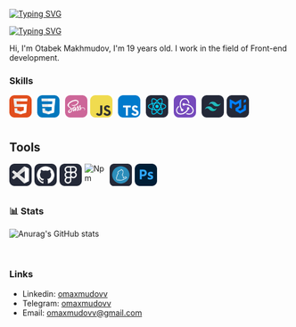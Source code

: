 [![Typing SVG](https://readme-typing-svg.herokuapp.com?color=%2336BCF7&duration=1500&vCenter=true&repeat=false&size=40&lines=Otabek+Makhmudov)](https://git.io/typing-svg)


[![Typing SVG](https://readme-typing-svg.herokuapp.com?color=%2336BCF7&lines=Front-end+Developer)](https://git.io/typing-svg)

Hi, I'm Otabek Makhmudov, I'm 19 years old. I work in the field of Front-end development.

### Skills

<img align="left" alt="HTML" width="40px" style="padding-right:10px;" src="https://github.com/tandpfun/skill-icons/blob/main/icons/HTML.svg" />
<img align="left" alt="CSS" width="40px" style="padding-right:10px;" src="https://github.com/tandpfun/skill-icons/blob/main/icons/CSS.svg" />
<img align="left" alt="Sass" width="40px" style="padding-right:5px;" src="https://github.com/tandpfun/skill-icons/blob/main/icons/Sass.svg"/>
<img align="left" alt="JavaScript" width="40px" style="padding-right:10px;" src="https://github.com/tandpfun/skill-icons/blob/main/icons/JavaScript.svg" />
<img align="left" alt="TypeScript" width="40px" style="padding-right:10px;" src="https://github.com/tandpfun/skill-icons/blob/main/icons/TypeScript.svg" />
<img align="left" alt="React" width="40px" style="padding-right:10px;" src="https://github.com/tandpfun/skill-icons/blob/main/icons/React-Dark.svg" />
<img align="left" alt="Redux" width="40px" style="padding-right:10px;" src="https://github.com/tandpfun/skill-icons/blob/main/icons/Redux.svg" />
<img align="left" alt="Tailwindcss" width="40px" style="padding-right:5px;" src="https://github.com/tandpfun/skill-icons/blob/main/icons/TailwindCSS-Dark.svg"/>
<img align="left" alt="Material UI" width="40px" style="padding-right:5px;" src="https://github.com/tandpfun/skill-icons/blob/main/icons/MaterialUI-Dark.svg"/>
<br />
<br/>
<br/>

## Tools

<img align="left" alt="Visual Studio" width="40px" style="padding-right:5px;" src="https://github.com/tandpfun/skill-icons/blob/main/icons/VSCode-Dark.svg"/>
<img align="left" alt="Github" width="40px" style="padding-right:5px;" src="https://github.com/tandpfun/skill-icons/blob/main/icons/Github-Dark.svg"/>
<img align="left" alt="Figma" width="40px" style="padding-right:5px;" src="https://github.com/tandpfun/skill-icons/blob/main/icons/Figma-Dark.svg"/>
<img align="left" alt="Npm" width="40px" style="padding-right:5px;" src="https://github.com/tandpfun/skill-icons/blob/main/icons/Npm-Dark.svg"/>
<img align="left" alt="yarn" width="40px" style="padding-right:5px;" src="https://github.com/tandpfun/skill-icons/blob/main/icons/Yarn-Dark.svg"/>
<img align="left" alt="Photoshop" width="40px" style="padding-right:5px;" src="https://github.com/tandpfun/skill-icons/blob/main/icons/Photoshop.svg"/>

<br/>
<br/>
<br/>

### 📊 Stats

[website]: https://fkcodes.com
[youtube]: https://youtube.com/fknight

![Anurag's GitHub stats](https://github-readme-stats.vercel.app/api?username=OMAKHMUDOFF&show_icons=true&theme=algolia)

<br/>

### Links

- Linkedin: [omaxmudovv](https://www.linkedin.com/in/omaxmudovv)
- Telegram: [omaxmudovv](https://t.me/omaxmudovv)
- Email: omaxmudovv@gmail.com
